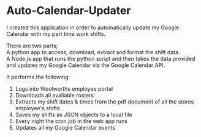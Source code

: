 # Auto-Calendar-Updater
I created this application in order to automatically update my Google Calendar with my part time work shifts. 

There are two parts;  
A python app to access, download, extract and format the shift data.  
A Node.js app that runs the python script and then takes the data provided and updates my Google Calendar via the Google Calendar API.

It performs the following:
1)  Logs into Woolworths employee portal
2)  Downloads all avaliable rosters
3)  Extracts my shift dates & times from the pdf document of all the stores employee's shifts
4)  Saves my shifts as JSON objects to a local file
5)  Every night the cron job in the web app runs
6)  Updates all my Google Calendar events 

